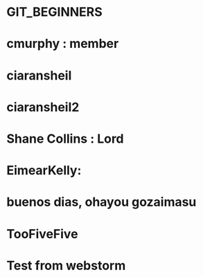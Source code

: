 # GIT_BEGINNERS
# cmurphy : member
# ciaransheil
# ciaransheil2
# Shane Collins : Lord
# EimearKelly:
# buenos dias, ohayou gozaimasu
# TooFiveFive
# Test from webstorm